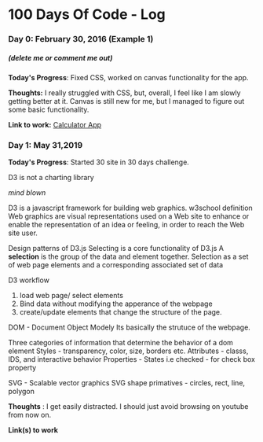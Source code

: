 # 100 Days Of Code - Log

### Day 0: February 30, 2016 (Example 1)
##### (delete me or comment me out)

**Today's Progress**: Fixed CSS, worked on canvas functionality for the app.

**Thoughts:** I really struggled with CSS, but, overall, I feel like I am slowly getting better at it. Canvas is still new for me, but I managed to figure out some basic functionality.

**Link to work:** [Calculator App](http://www.example.com)

### Day 1: May 31,2019

**Today's Progress**:
Started 30 site in 30 days challenge. 

D3 is not a charting library 

*mind blown*

D3 is a javascript framework for building web graphics.
 w3school definition Web graphics are visual representations used on a Web site to enhance or enable the representation of an idea or feeling, in order to reach the Web site user.


Design patterns of D3.js
Selecting is a core functionality of D3.js
A **selection** is the group of the data and element together.
Selection as a set of web page elements and a corresponding associated set of data

D3 workflow

1. load web page/ select elements
2. Bind data without modifying the apperance of the webpage
3. create/update elements that change the structure of the page. 


DOM - Document Object Modely
Its basically the strutuce of the webpage.

Three categories of information that determine the behavior of a dom element
Styles - transparency, color, size, borders etc.
Attributes - classs, IDS, and interactive behavior
Properties - States i.e checked - for check box property

SVG - Scalable vector graphics 
SVG shape primatives - circles, rect, line, polygon



**Thoughts** : I get easily distracted. I should just avoid browsing on youtube from now on.

**Link(s) to work**

